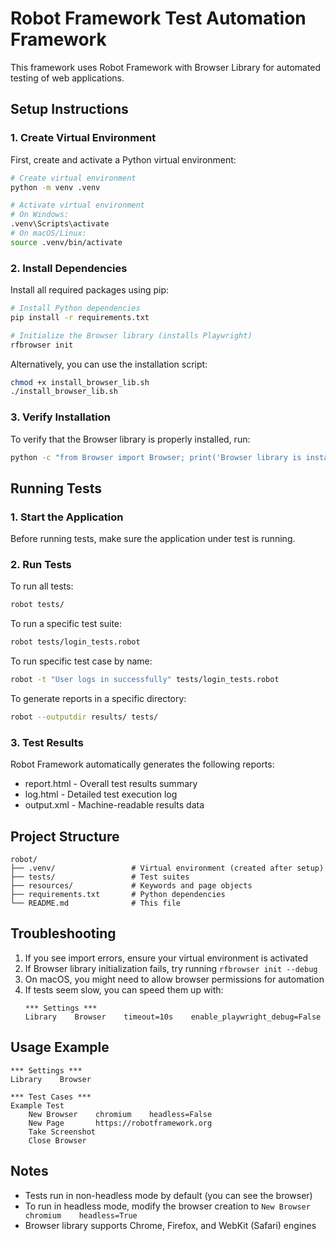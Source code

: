 # Robot Framework Test Automation Framework

This framework uses Robot Framework with Browser Library for automated testing of web applications.

## Setup Instructions

### 1. Create Virtual Environment

First, create and activate a Python virtual environment:

```bash
# Create virtual environment
python -m venv .venv

# Activate virtual environment
# On Windows:
.venv\Scripts\activate
# On macOS/Linux:
source .venv/bin/activate
```

### 2. Install Dependencies

Install all required packages using pip:

```bash
# Install Python dependencies
pip install -r requirements.txt

# Initialize the Browser library (installs Playwright)
rfbrowser init
```

Alternatively, you can use the installation script:

```bash
chmod +x install_browser_lib.sh
./install_browser_lib.sh
```

### 3. Verify Installation

To verify that the Browser library is properly installed, run:

```bash
python -c "from Browser import Browser; print('Browser library is installed correctly')"
```

## Running Tests

### 1. Start the Application

Before running tests, make sure the application under test is running.

### 2. Run Tests

To run all tests:
```bash
robot tests/
```

To run a specific test suite:
```bash
robot tests/login_tests.robot
```

To run specific test case by name:
```bash
robot -t "User logs in successfully" tests/login_tests.robot
```

To generate reports in a specific directory:
```bash
robot --outputdir results/ tests/
```

### 3. Test Results

Robot Framework automatically generates the following reports:
- report.html - Overall test results summary
- log.html - Detailed test execution log
- output.xml - Machine-readable results data

## Project Structure

```
robot/
├── .venv/                 # Virtual environment (created after setup)
├── tests/                 # Test suites
├── resources/             # Keywords and page objects
├── requirements.txt       # Python dependencies
└── README.md              # This file
```

## Troubleshooting

1. If you see import errors, ensure your virtual environment is activated
2. If Browser library initialization fails, try running `rfbrowser init --debug`
3. On macOS, you might need to allow browser permissions for automation
4. If tests seem slow, you can speed them up with:
   ```robotframework
   *** Settings ***
   Library    Browser    timeout=10s    enable_playwright_debug=False
   ```

## Usage Example

```robotframework
*** Settings ***
Library    Browser

*** Test Cases ***
Example Test
    New Browser    chromium    headless=False
    New Page       https://robotframework.org
    Take Screenshot
    Close Browser
```

## Notes

- Tests run in non-headless mode by default (you can see the browser)
- To run in headless mode, modify the browser creation to `New Browser    chromium    headless=True`
- Browser library supports Chrome, Firefox, and WebKit (Safari) engines
